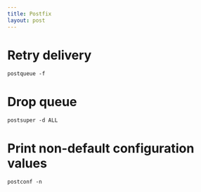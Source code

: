```yaml
---
title: Postfix
layout: post
---
```


# Retry delivery

```
postqueue -f
```

# Drop queue

```
postsuper -d ALL
```

# Print non-default configuration values

```
postconf -n
```
